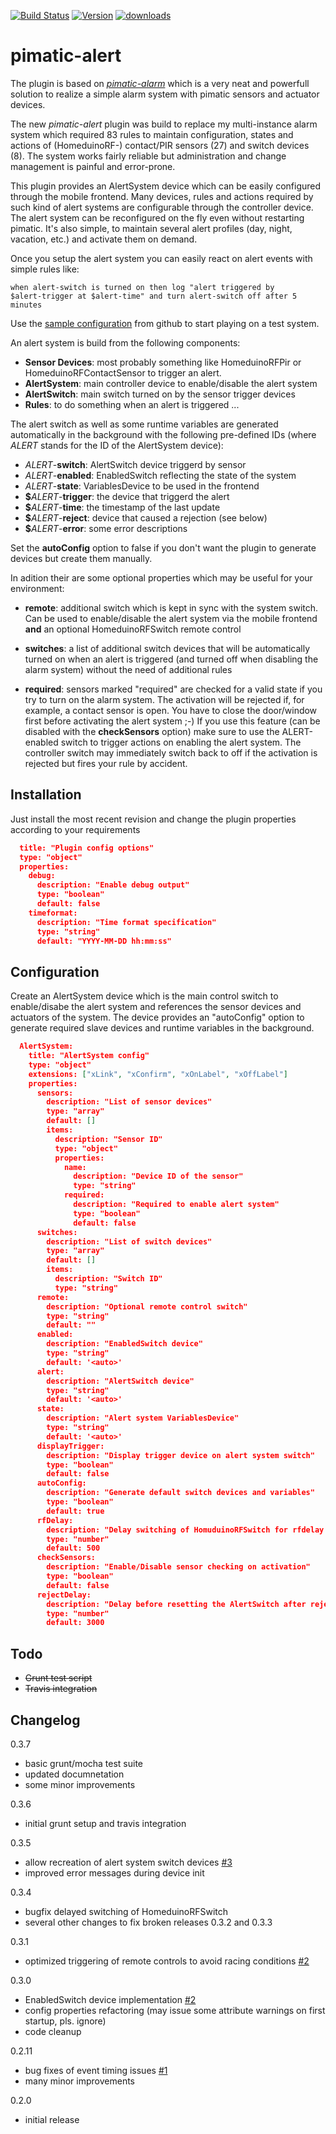 [![Build Status](http://img.shields.io/travis/bstrebel/pimatic-alert/master.svg)](https://travis-ci.org/bstrebel/pimatic-alert)
[![Version](https://img.shields.io/npm/v/pimatic-alert.svg)](https://img.shields.io/npm/v/pimatic-alert.svg)
[![downloads][downloads-image]][downloads-url]

[downloads-image]: https://img.shields.io/npm/dm/pimatic-alert.svg?style=flat
[downloads-url]: https://npmjs.org/package/pimatic-alert

pimatic-alert
=============
The plugin is based on [_pimatic-alarm_](https://github.com/michbeck100/pimatic-alarm) which is a very neat and powerfull solution
to realize a simple alarm system with pimatic sensors and actuator devices.

The new _pimatic-alert_ plugin was build to replace my multi-instance
alarm system which required 83 rules to maintain configuration, states
and actions of (HomeduinoRF-) contact/PIR sensors (27) and switch
devices (8). The system works fairly reliable but administration and
change management is painful and error-prone. 

This plugin provides an AlertSystem device which can be easily
configured through the mobile frontend. Many devices, rules and actions
required by such kind of alert systems are configurable through the
controller device. The alert system can be reconfigured on the fly even
without restarting pimatic. It's also simple, to maintain several alert
profiles (day, night, vacation, etc.) and activate them on demand.

Once you setup the alert system you can easily react on alert events
with simple rules like:

```
when alert-switch is turned on then log "alert triggered by
$alert-trigger at $alert-time" and turn alert-switch off after 5 minutes
```
Use the [sample configuration](https://github.com/bstrebel/pimatic-alert/tree/master/assets) from github to start playing on a test system.

An alert system is build from the following components:

- **Sensor Devices**: most probably something like HomeduinoRFPir or
  HomeduinoRFContactSensor to trigger an alert.
- **AlertSystem**: main controller device to enable/disable the alert system
- **AlertSwitch**: main switch turned on by the sensor trigger devices
- **Rules**: to do something when an alert is triggered ...

The alert switch as well as some runtime variables are generated
automatically in the background with the following pre-defined IDs (where _ALERT_
stands for the ID of the AlertSystem device):

- _ALERT_-**switch**: AlertSwitch device triggerd by sensor
- _ALERT_-**enabled**: EnabledSwitch reflecting the state of the system
- _ALERT_-**state**: VariablesDevice to be used in the frontend
- **$**_ALERT_-**trigger**: the device that triggerd the alert
- **$**_ALERT_-**time**: the timestamp of the last update
- **$**_ALERT_-**reject**: device that caused a rejection (see below)
- **$**_ALERT_-**error**: some error descriptions

Set the **autoConfig** option to false if you don't want the plugin to
generate devices but create them manually.

In adition their are some optional properties which may be useful for
your environment:

- **remote**: additional switch which is kept in sync with the system
  switch. Can be used to enable/disable the alert system via the mobile
  frontend **and** an optional HomeduinoRFSwitch remote control

- **switches**: a list of additional switch devices that will be
  automatically turned on when an alert is triggered (and turned off
  when disabling the alarm system) without the need of additional rules

- **required**: sensors marked "required" are checked for a valid state
  if you try to turn on the alarm system. The activation will be
  rejected if, for example, a contact sensor is open. You have to close
  the door/window first before activating the alert system ;-) If you
  use this feature (can be disabled with the **checkSensors** option)
  make sure to use the ALERT-enabled switch to trigger actions on
  enabling the alert system. The controller switch may immediately
  switch back to off if the activation is rejected but fires your rule
  by accident.

Installation
------------
Just install the most recent revision and change the plugin properties
according to your requirements

```json
  title: "Plugin config options"
  type: "object"
  properties:
    debug:
      description: "Enable debug output"
      type: "boolean"
      default: false
    timeformat:
      description: "Time format specification"
      type: "string"
      default: "YYYY-MM-DD hh:mm:ss"
```

Configuration
-------------
Create an AlertSystem device which is the main control switch to
enable/disabe the alert system and references the sensor devices and
actuators of the system. The device provides an "autoConfig" option to
generate required slave devices and runtime variables in the background.

```json
  AlertSystem:
    title: "AlertSystem config"
    type: "object"
    extensions: ["xLink", "xConfirm", "xOnLabel", "xOffLabel"]
    properties:
      sensors:
        description: "List of sensor devices"
        type: "array"
        default: []
        items:
          description: "Sensor ID"
          type: "object"
          properties:
            name:
              description: "Device ID of the sensor"
              type: "string"
            required:
              description: "Required to enable alert system"
              type: "boolean"
              default: false
      switches:
        description: "List of switch devices"
        type: "array"
        default: []
        items:
          description: "Switch ID"
          type: "string"
      remote:
        description: "Optional remote control switch"
        type: "string"
        default: ""
      enabled:
        description: "EnabledSwitch device"
        type: "string"
        default: '<auto>'
      alert:
        description: "AlertSwitch device"
        type: "string"
        default: '<auto>'
      state:
        description: "Alert system VariablesDevice"
        type: "string"
        default: '<auto>'
      displayTrigger:
        description: "Display trigger device on alert system switch"
        type: "boolean"
        default: false
      autoConfig:
        description: "Generate default switch devices and variables"
        type: "boolean"
        default: true
      rfDelay:
        description: "Delay switching of HomuduinoRFSwitch for rfdelay ms"
        type: "number"
        default: 500
      checkSensors:
        description: "Enable/Disable sensor checking on activation"
        type: "boolean"
        default: false
      rejectDelay:
        description: "Delay before resetting the AlertSwitch after rejection"
        type: "number"
        default: 3000
```

Todo
----
- ~~Grunt test script~~
- ~~Travis integration~~


Changelog
---------

0.3.7

- basic grunt/mocha test suite
- updated documnetation
- some minor improvements

0.3.6

- initial grunt setup and travis integration

0.3.5

- allow recreation of alert system switch devices [#3](https://github.com/bstrebel/pimatic-alert/issues/2)
- improved error messages during device init

0.3.4

- bugfix delayed switching of HomeduinoRFSwitch
- several other changes to fix broken releases 0.3.2 and 0.3.3

0.3.1

- optimized triggering of remote controls to avoid racing conditions [#2](https://github.com/bstrebel/pimatic-alert/issues/2)

0.3.0

- EnabledSwitch device implementation [#2](https://github.com/bstrebel/pimatic-alert/issues/2)
- config properties refactoring (may issue some attribute warnings on
  first startup, pls. ignore)
- code cleanup

0.2.11

- bug fixes of event timing issues [#1](https://github.com/bstrebel/pimatic-alert/issues/1)
- many minor improvements

0.2.0

- initial release